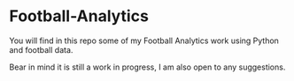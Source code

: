 # Football-Analytics

You will find in this repo some of my Football Analytics work using Python and football data. 

Bear in mind it is still a work in progress, I am also open to any suggestions.
